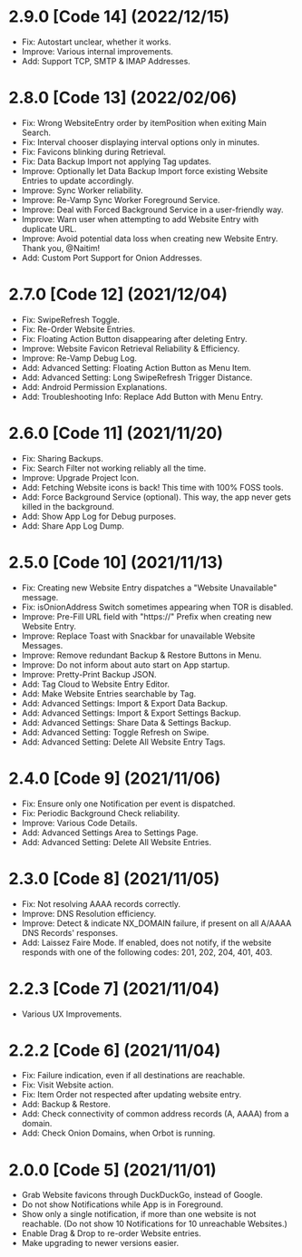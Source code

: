 # 2.9.0 [Code 14] (2022/12/15)
- Fix: Autostart unclear, whether it works.
- Improve: Various internal improvements.
- Add: Support TCP, SMTP & IMAP Addresses.

# 2.8.0 [Code 13] (2022/02/06)
- Fix: Wrong WebsiteEntry order by itemPosition when exiting Main Search.
- Fix: Interval chooser displaying interval options only in minutes.
- Fix: Favicons blinking during Retrieval.
- Fix: Data Backup Import not applying Tag updates.
- Improve: Optionally let Data Backup Import force existing Website Entries to update accordingly.
- Improve: Sync Worker reliability.
- Improve: Re-Vamp Sync Worker Foreground Service.
- Improve: Deal with Forced Background Service in a user-friendly way.
- Improve: Warn user when attempting to add Website Entry with duplicate URL.
- Improve: Avoid potential data loss when creating new Website Entry. Thank you, @Naitim!
- Add: Custom Port Support for Onion Addresses.

# 2.7.0 [Code 12] (2021/12/04)
- Fix: SwipeRefresh Toggle.
- Fix: Re-Order Website Entries.
- Fix: Floating Action Button disappearing after deleting Entry.
- Improve: Website Favicon Retrieval Reliability & Efficiency.
- Improve: Re-Vamp Debug Log.
- Add: Advanced Setting: Floating Action Button as Menu Item.
- Add: Advanced Setting: Long SwipeRefresh Trigger Distance.
- Add: Android Permission Explanations.
- Add: Troubleshooting Info: Replace Add Button with Menu Entry.

# 2.6.0 [Code 11] (2021/11/20)
- Fix: Sharing Backups.
- Fix: Search Filter not working reliably all the time.
- Improve: Upgrade Project Icon.
- Add: Fetching Website icons is back! This time with 100% FOSS tools.
- Add: Force Background Service (optional). This way, the app never gets killed in the background.
- Add: Show App Log for Debug purposes.
- Add: Share App Log Dump.

# 2.5.0 [Code 10] (2021/11/13)
- Fix: Creating new Website Entry dispatches a "Website Unavailable" message.
- Fix: isOnionAddress Switch sometimes appearing when TOR is disabled.
- Improve: Pre-Fill URL field with "https://" Prefix when creating new Website Entry.
- Improve: Replace Toast with Snackbar for unavailable Website Messages.
- Improve: Remove redundant Backup & Restore Buttons in Menu.
- Improve: Do not inform about auto start on App startup.
- Improve: Pretty-Print Backup JSON.
- Add: Tag Cloud to Website Entry Editor.
- Add: Make Website Entries searchable by Tag.
- Add: Advanced Settings: Import & Export Data Backup.
- Add: Advanced Settings: Import & Export Settings Backup.
- Add: Advanced Settings: Share Data & Settings Backup.
- Add: Advanced Setting: Toggle Refresh on Swipe.
- Add: Advanced Setting: Delete All Website Entry Tags.

# 2.4.0 [Code 9] (2021/11/06)
- Fix: Ensure only one Notification per event is dispatched.
- Fix: Periodic Background Check reliability.
- Improve: Various Code Details.
- Add: Advanced Settings Area to Settings Page.
- Add: Advanced Setting: Delete All Website Entries.

# 2.3.0 [Code 8] (2021/11/05)
- Fix: Not resolving AAAA records correctly.
- Improve: DNS Resolution efficiency.
- Improve: Detect & indicate NX_DOMAIN failure, if present on all A/AAAA DNS Records' responses.
- Add: Laissez Faire Mode. If enabled, does not notify, if the website responds with one of the following codes: 201, 202, 204, 401, 403.

# 2.2.3 [Code 7] (2021/11/04)
- Various UX Improvements.

# 2.2.2 [Code 6] (2021/11/04)
- Fix: Failure indication, even if all destinations are reachable.
- Fix: Visit Website action.
- Fix: Item Order not respected after updating website entry.
- Add: Backup & Restore.
- Add: Check connectivity of common address records (A, AAAA) from a domain.
- Add: Check Onion Domains, when Orbot is running.

# 2.0.0 [Code 5] (2021/11/01)
- Grab Website favicons through DuckDuckGo, instead of Google.
- Do not show Notifications while App is in Foreground.
- Show only a single notification, if more than one website is not reachable. (Do not show 10 Notifications for 10 unreachable Websites.)
- Enable Drag & Drop to re-order Website entries.
- Make upgrading to newer versions easier.